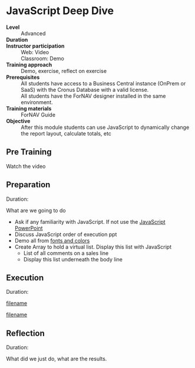 # JavaScript Deep Dive
<dl>
  <dt><b>Level</b></dt>
  <dd>Advanced</dd>
  <dt><b>Duration</b></dt>
  <dd></dd>
  <dt><b>Instructor participation</b></dt>
  <dd>Web: Video<br>Classroom: Demo</dd>
  <dt><b>Training approach</b></dt>
  <dd>Demo, exercise, reflect on exercise</dd>
  <dt><b>Prerequisites</b></dt>
  <dd>All students have access to a Business Central instance (OnPrem or SaaS) with the Cronus Database with a valid license. <br> All students have the ForNAV designer installed in the same environment.</dd>
  <dt><b>Training materials</b></dt>
  <dd>ForNAV Guide</dd>
  <dt><b>Objective</b></dt>
  <dd>After this module students can use JavaScript to dynamically change the report layout, calculate totals, etc</dd>
</dl>

## Pre Training
Watch the video []()

## Preparation
Duration:

What are we going to do

* Ask if any familiarity with JavaScript. If not use the [JavaScript PowerPoint](https://github.com/renebrummel/ForNAV.TrainingModules/raw/master/Modules/23%20JavaScript%20Deep%20Dive/JavaScript%20Deep%20Dive.pptx)
* Discuss JavaScript order of execution ppt
* Demo all from [fonts and colors](/Modules/08%20Dynamic%20Change%20Fonts/DynamicChangeFonts.Trainer.md)
* Create Array to hold a virtual list. Display this list with JavaScript
  * List of all comments on a sales line
  * Display this list underneath the body line

## Execution
Duration:

[filename](../../Exercises/DynamicChangeFonts.Exercise.md ':include')



[filename](../../Exercises/JavaScript.Exercise.md ':include')

## Reflection
Duration:

What did we just do, what are the results.

